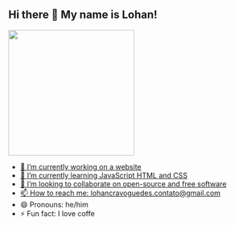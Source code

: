## Hi there 👋 My name is Lohan!

<div>
    <a href="github.com/LohanGuedes">
    <img height="250em" src="https://github-readme-stats.vercel.app/api?username=LohanGuedes&show_icons=true&theme=gruvbox" />

</div>

- 🔭 I’m currently working on a website
- 🌱 I’m currently learning JavaScript HTML and CSS
- 👯 I’m looking to collaborate on open-source and free software
- 📫 How to reach me: lohancravoguedes.contato@gmail.com
- 😄 Pronouns: he/him
- ⚡ Fun fact: I love coffe
